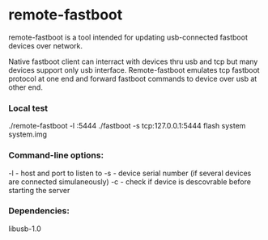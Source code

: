 # remote-fastboot
remote-fastboot is a tool intended for updating usb-connected fastboot devices over network.

Native fastboot client can interract with devices thru usb and tcp but many devices support
only usb interface. Remote-fastboot emulates tcp fastboot protocol at one end
and forward fastboot commands to device over usb at other end.

### Local test
./remote-fastboot -l :5444
./fastboot -s tcp:127.0.0.1:5444 flash system system.img

### Command-line options:
-l - host and port to listen to
-s - device serial number (if several devices are connected simulaneously)
-c - check if device is descovrable before starting the server

### Dependencies:
libusb-1.0
